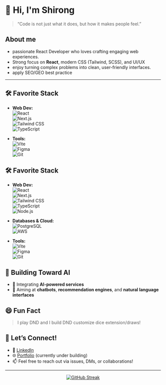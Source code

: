# 👋 Hi, I'm Shirong

> “Code is not just what it does, but how it makes people feel.”

## About me
- passionate React Developer who loves crafting engaging web experiences.
- Strong focus on **React**, modern CSS (Tailwind, SCSS), and UI/UX
- enjoy turning complex problems into clean, user-friendly interfaces.
- apply SEO/GEO best practice

---

## 🛠️ Favorite Stack

- **Web Dev:**  
  ![React](https://img.shields.io/badge/-React-61DAFB?logo=react&logoColor=white&style=flat-square)  
  ![Next.js](https://img.shields.io/badge/-Next.js-000000?logo=next.js&logoColor=white&style=flat-square)  
  ![Tailwind CSS](https://img.shields.io/badge/-TailwindCSS-06B6D4?logo=tailwind-css&logoColor=white&style=flat-square)  
  ![TypeScript](https://img.shields.io/badge/-TypeScript-3178C6?logo=typescript&logoColor=white&style=flat-square)

 
- **Tools:**  
  ![Vite](https://img.shields.io/badge/-Vite-646CFF?logo=vite&logoColor=white&style=flat-square)  
  ![Figma](https://img.shields.io/badge/-Figma-F24E1E?logo=figma&logoColor=white&style=flat-square)  
  ![Git](https://img.shields.io/badge/-Git-F05032?logo=git&logoColor=white&style=flat-square)


## 🛠️ Favorite Stack

- **Web Dev:**  
  ![React](https://img.shields.io/badge/-React-61DAFB?logo=react&logoColor=white&style=flat-square)  
  ![Next.js](https://img.shields.io/badge/-Next.js-000000?logo=next.js&logoColor=white&style=flat-square)  
  ![Tailwind CSS](https://img.shields.io/badge/-TailwindCSS-06B6D4?logo=tailwind-css&logoColor=white&style=flat-square)  
  ![TypeScript](https://img.shields.io/badge/-TypeScript-3178C6?logo=typescript&logoColor=white&style=flat-square)  
  ![Node.js](https://img.shields.io/badge/-Node.js-339933?logo=node.js&logoColor=white&style=flat-square)  

- **Databases & Cloud:**  
  ![PostgreSQL](https://img.shields.io/badge/-PostgreSQL-4169E1?logo=postgresql&logoColor=white&style=flat-square)  
  ![AWS](https://img.shields.io/badge/-AWS-232F3E?logo=amazon-aws&logoColor=white&style=flat-square)  

- **Tools:**  
  ![Vite](https://img.shields.io/badge/-Vite-646CFF?logo=vite&logoColor=white&style=flat-square)  
  ![Figma](https://img.shields.io/badge/-Figma-F24E1E?logo=figma&logoColor=white&style=flat-square)  
  ![Git](https://img.shields.io/badge/-Git-F05032?logo=git&logoColor=white&style=flat-square)  


## 🔧 Building Toward AI

- 🧠 Integrating **AI-powered services**  
- 🚀 Aiming at **chatbots**, **recommendation engines**, and **natural language interfaces**

## 😄 Fun Fact
> I play DND and I build DND customize dice extension/draws!

## 🤝 Let’s Connect!

- 💼 [LinkedIn](https://www.linkedin.com/in/shirong-tang/)
- 🌐 [Portfolio](https://shirong.site) (currently under building)
- 📫 Feel free to reach out via issues, DMs, or collaborations!
 
---
<div align="center">
  
[![GitHub Streak](https://github-readme-streak-stats-gilt-three.vercel.app?user=ThundeRayn&theme=dark&hide_border=true)](https://git.io/streak-stats)

</div>

